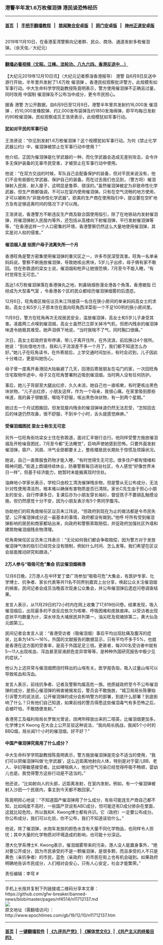 ### 港警半年发1.6万枚催泪弹 港民谈恐怖经历
------------------------

#### [首页](https://github.com/gfw-breaker/banned-news/blob/master/README.md) &nbsp;&nbsp;|&nbsp;&nbsp; [手把手翻墙教程](https://github.com/gfw-breaker/guides/wiki) &nbsp;&nbsp;|&nbsp;&nbsp; [禁闻聚合安卓版](https://github.com/gfw-breaker/bn-android) &nbsp;&nbsp;|&nbsp;&nbsp; [网门安卓版](https://github.com/oGate2/oGate) &nbsp;&nbsp;|&nbsp;&nbsp; [神州正道安卓版](https://github.com/SzzdOgate/update) 



<div><img alt="" class="aligncenter wp-post-image" src="http://i.epochtimes.com/assets/uploads/2019/12/1911101113022188-600x400.jpg"/>
<div class="red16 caption">
 <p>
  2019年11月10日，在香港荃湾警察向记者群、民众、商场、通道发射多枚催泪弹。（余天佑／大纪元）
 </p>
</div>
</div><hr/>

#### [翻墙必看视频（文昭、江峰、法轮功、八九六四、香港反送中...）](https://github.com/gfw-breaker/banned-news/blob/master/pages/link3.md)

<div><p>
 【大纪元2019年12月10日讯】（大纪元记者蔡溶香港报导）
 <ok href="http://www.epochtimes.com/gb/tag/%E6%B8%AF%E8%AD%A6.html">
  港警
 </ok>
 自6月9日反送中游行开始，半年里共发射了1.6万枚
 <ok href="http://www.epochtimes.com/gb/tag/%E5%82%AC%E6%B3%AA%E5%BC%B9.html">
  催泪弹
 </ok>
 。香港民权观察批评警方，此规模有如军事行动。中大生命科学学院副教授陈竟明表示，警方使用催泪弹不正确且过量，同时改用
 <ok href="http://www.epochtimes.com/gb/tag/%E4%B8%AD%E5%9B%BD%E5%88%B6.html">
  中国制
 </ok>
 催泪弹及不公布当中成分，更令市民担心。
</p>
<p>
 据香
 <ok href="http://www.epochtimes.com/gb/tag/%E6%B8%AF%E8%AD%A6.html">
  港警
 </ok>
 方公开数据，自6月9日至12月9日，港警半年里共发射约16,000发
 <ok href="http://www.epochtimes.com/gb/tag/%E5%82%AC%E6%B3%AA%E5%BC%B9.html">
  催泪弹
 </ok>
 、约10,000发橡胶弹、约2,000发布袋弹及约1850发海绵弹，即平均每日发射约90枚催泪弹。民权观察成员王浩贤表示，此规模犹如军事行动。
</p>
<h4>
 犹如对平民的军事行动
</h4>
<p>
 王浩贤说：“你见到发射1.6万枚催泪弹？这个规模犹如军事行动。为何《禁止化学武器公约》中，催泪弹被禁止在军事行动中使用？”
</p>
<p>
 他介绍，正因为催泪弹是化学武器的一种，而化学武器会造成无差别攻击，会令许多无保护装备的无辜市民受害，才被禁止在军事行动中使用。
</p>
<p>
 他说：“在双方交战的时候，军队自己会配备保护的装备，但对平民来说没有，他们不会有抵御化学武器、保护自己的装备。而在过去我们也见到，（警方将）催泪弹射入民居、射入屋子，这明显是鲁莽、错误的。”虽然催泪弹被定为非致命性化学武器，但生产商都强调，不可以在室内使用催泪弹。只有在空气流畅的地方使用，才可以被称为“非致命性化学武器”。欧美的生产商在使用指引中，提议要在空旷地方及有足够逃离时间的情况下才可以用。
</p>
<p>
 王浩贤说，香港警方不断违反生产商及联合国使用指引，除了在地铁站内发射催泪弹，将催泪弹射入民居内等外，还包括从高楼向下射催泪弹，平行发射催泪弹等等，“在香港这样一个人口密集的环境，香港警察仍然这么大量地使用催泪弹，其实是对人权的侵害。”
</p>
<h4>
 催泪烟入屋 㓥房户母子流离失所一个月
</h4>
<p>
 香港旺角是警方密集使用催泪弹的重灾区之一，许多市民深受其害。旺角一名单亲妈妈说，警察不断施放催泪弹，导致她咳出黑块，5岁儿子出疹，母子俩有家不敢回。住在弥敦道的梁女士说，催泪烟和枪声让她很恐惧，7月至今不能入睡，“有时觉得生无可恋。”
</p>
<p>
 高达1.6万枚催泪弹落在香港弹丸之地，刺鼻硝烟弥漫全港各个角落，香港被指
 <span class="st">
  已经成为大型毒气室
 </span>
 ，令香港各个区的民众都经历催泪弹烟雾的后遗症。
</p>
<p>
 12月6日，旺角南区候任议员朱江玮接获一名住在狭小房间的单亲妈妈高女士的求助，高女士和5岁儿子原本住在面向旺角西洋菜街一个不足100呎的狭小房间里。
</p>
<p>
 11月9日，警方在旺角再次无视居民安全，滥放催泪弹，高女士和5岁儿子身受其害。凌晨两三点嗅到催泪烟，高女士虽然已立即关掉冷气机，但房内残余的催泪弹味道令她极其难受。她声泪俱下地说，“当时我喘不了气，同时胸口很痛。”
</p>
<p>
 次日，高女士趁政府宣布停课，带儿子离开住所，在外流浪，前后换过4个居所。她说：“到处借地方住，我和儿子流浪差不多一个月了，我们都不知道怎么办好。”她儿子在旺角读书，在外寄居后，上学交通时间加长，有时会迟到，儿子因此十分难过，更是叫她伤心。
</p>
<p>
 母子曾一度离开香港回大陆躲避了几天，回港后寄居朋友在屯门的家，一次回旺角住宅取物件途中，母子又在旺角警署附近吸到催泪烟，当时两人没有任何防护。
</p>
<p>
 事后，她儿子背部至大腿出红疹，久久未消，她自己也一直咳嗽，有时更咳出黑色块状物，“儿子出红疹，小朋友这样，作为一个母亲，我很心痛。在家里吸到那些味道，我的鼻子很敏感，喉咙不舒服，咳出黑色块状物，有一到两个星期。”
</p>
<p>
 她过去一个月试图搬回，但发现屋内残余的催泪弹味道仍然无法忍受，“怎知回去后的味道仍然攻鼻，很不舒服，不到半个小时，舌头就感觉麻痹。”
</p>
<h4>
 受催泪烟困扰 梁女士称生无可恋
</h4>
<p>
 另外一位旺角街坊梁女士住在弥敦道，面对汇丰银行总行。他同样受警方施放催泪烟及开枪噪音困扰，7月至今都“无法睡觉”，巨响声使她感到恐怖。只要外面发射催泪弹，窗户、风扇、冷气全部都要关上，整栋楼居民长期处于惊慌及烦躁状况。
</p>
<p>
 她说，自己一直靠服食药物才能入睡，“有时觉得生无可恋。很多住户都有情绪和精神问题。”街道上商铺持续休业，防暴警察每日进驻社区，令人感觉“好像世界末日一样”，但基于经济能力，她暂时未能搬离现时住处。
</p>
<p>
 油麻地小学家长表示，学校只由校工清洗催弹残余物，但是警从无公布成分，无法针对性使用清洁剂，根本难以确保有害物质是否已清除。家长C先生由于担心小朋友的安全，自行停课多日，复课后亦为小朋友穿长袖衫，督促孩子不要胡乱触摸设施，但仍然感觉十分不安，因为小朋友表示有5个男同学腹泻。
</p>
<p>
 协助他们的旺角南候任区议员朱江玮说，“但政府到现在为止的做法都是令市民失望，公开催泪弹成分这一最基本的事情，政府都没有做到。”他呼
 <span class="st">
  吁所有受到催泪弹影响的居民和商家都站出来，向政府和警察索取赔偿，并促政府加强社区外墙和建筑物催泪烟残余物清理。
 </span>
</p>
<p>
 旺角南候任区议员朱江玮表示：“无论如何我们都会争取赔偿，因为警方对于发放催泪弹气体的指引已经完全没有限制，例如什么时间、怎么发等。我们希望在区议会层面推动研究和跟进。”
</p>
<h4>
 2万人参与“吸吸可危”集会 抗议催泪烟祸港
</h4>
<p>
 12月6日晚，2万港人在中环爱丁堡广场参加“吸吸可危”大集会，有医护专家、化学博士、抗争者、家长代表等共11名不同界别嘉宾上台分享，唤起公众关注催泪烟的祸害。民间记者会成员当晚首次现身公众集会，并公布催泪弹后遗症问卷调查结果。
</p>
<p>
 发言人表示，从11月29日的72小时内在网上收集了17,819份问卷。结果发现，吸入催泪烟后，出现最多的不良反应依次为咳嗽、呼吸困难和皮肤痕痒。以受访者出现症状平均数量为计，深水埗及大埔居民并列第一，油尖旺及观塘排第二，黄大仙及元朗第三。
</p>
<p>
 民间记者会发言人说：“香港受访者（吸催泪烟）事后平均出现肚痛及腹泻的症状，比率为14%～16%，外国的文献报告的数据显示，只有平均不多于5%，也就是香港在这方面的受害率，是高于外国足足三倍。更甚者，每200名受访者中就有5～11人出现咳血、泻血甚至尿液颜色变异常等等，是种种外国研究报告中极少见的症状。”
</p>
<p>
 他认为上述异常与催泪烟燃烧时释出的山埃有关。医学报告指，吸入过量山埃可以导致咳血和泻血。
</p>
<p>
 发言人表示，前线抗争者、记者及警察均属高危一族。他质疑政府至今不公布催泪弹的成分，是担心催泪弹的祸害被揭发后，警员会不敢施放，“城卫局局长陈肇始引诉警方的说法说，公开催泪弹的成分会影响警方的部署，到底什么部署？到底影响了什么？只有他们自己知道，如果前线的警员得悉这些催泪毒气有多恐怖之后，会被吓怕，不敢随便发射。”
</p>
<p>
 香港劳工及福利局局长罗致光曾说，烧烤所释放出来的二噁英，比催泪烟更加多。化学博士K Kwong 在大会上公开反驳这种说法，“我向局长挑战，我闻5个小时的BBQ烟，局长闻1个小时的催泪烟，好不好？”
</p>
<h4>
 中国产催泪弹究竟用了什么成分？
</h4>
<p>
 中大生命科学学院副教授陈竟明表示，警方施放催泪弹是完全不适当的使用，“我们可以把催泪弹叫做‘化学武器’，这么近距离地射向人体，特别是对于婴儿BB、老人、孕妇等敏感接受者。比如哮喘病人，他对空气污染已经觉得呼吸不畅顺，婴幼儿也是。我觉得警方这些行动是不适当的。”
</p>
<p>
 他还说，“比如射向人的头部，近距离发射，在室内发射。例如，有一个催泪弹被射入沙田一个民居内，事主到今天都不敢回家。”
</p>
<p>
 陈竟明担心地说：“不知道国产催泪弹用了什么成分，有些可能连生产商自己都不知，比如纯度不高时，一些国产货说有ABC成分，但可能还有D成分掺杂在里面，这就比较危险，所以我和K. Kwong博士都有共识。它（政府）一定要公布成分。你公布成分，我们可以化验，你不公布，我们不知道该验什么。”
</p>
<p>
 他说，除了催泪弹，水炮车发放的颜色水含有大量不同化学物品，也同样令人担忧；其中大量的化学物质对环境造成的影响，也可能十分深远。
</p>
<p>
 港大化学系博士K. Kwong表示，催泪烟雾带来的污染，港人没人能置身事外，“绝对要公开成分，因为市民承受的不是一颗催泪弹，是很多颗，而且承受的人不只是黄色（亲抗争者）的市民，蓝色（亲政府）的市民在街上也有机会碰到。如果政府明确地告诉市民成分，人们相对会安心，只有人心安定，社会才能繁荣。”
</p>
<p>
 责任编辑：李穹 #
</p>
</div>
<hr/>
手机上长按并复制下列链接或二维码分享本文章：<br/>
https://github.com/gfw-breaker/banned-news/blob/master/pages/nf4514/n11712137.md <br/>
<a href='https://github.com/gfw-breaker/banned-news/blob/master/pages/nf4514/n11712137.md'><img src='https://github.com/gfw-breaker/banned-news/blob/master/pages/nf4514/n11712137.md.png'/></a> <br/>
原文地址（需翻墙访问）：http://www.epochtimes.com/gb/19/12/10/n11712137.htm


------------------------
#### [首页](https://github.com/gfw-breaker/banned-news/blob/master/README.md) &nbsp;|&nbsp; [一键翻墙软件](https://github.com/gfw-breaker/nogfw/blob/master/README.md) &nbsp;| [《九评共产党》](https://github.com/gfw-breaker/9ping.md/blob/master/README.md#九评之一评共产党是什么) | [《解体党文化》](https://github.com/gfw-breaker/jtdwh.md/blob/master/README.md) | [《共产主义的终极目的》](https://github.com/gfw-breaker/gczydzjmd.md/blob/master/README.md)


<img src='http://gfw-breaker.win/banned-news/pages/nf4514/n11712137.md' width='0px' height='0px'/>